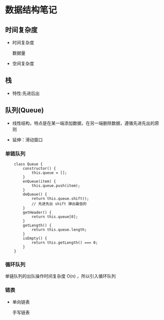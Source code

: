 # 数据结构笔记

## 时间复杂度

- 时间复杂度

    数据量

- 空间复杂度

## 栈

- 特性:先进后出

## 队列(Queue)

- 线性结构，特点是在某一端添加数据，在另一端删除数据，遵循先进先出的原则

- 延伸：滑动窗口

### 单链队列

```
    class Queue {
        constructor() {
            this.queue = [];
        }
        enQueue(item) {
            this.queue.push(item);
        }
        deQueue() {
            return this.queue.shift();
            // 先进先出 shift 弹出最低的
        }
        getHeader() {
            return this.queue[0];
        }
        getLength() {
            return this.queue.length;
        }
        isEmpty() {
            return this.getLength() === 0;
        }
    }

```

### 循环队列

单链队列的出队操作时间复杂度 O(n) ，所以引入循环队列

### 链表

- 单向链表

    手写链表
